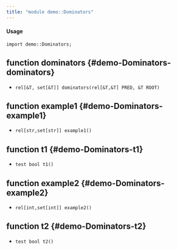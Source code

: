 ```yaml
---
title: "module demo::Dominators"
---
```


#### Usage

`import demo::Dominators;`

## function dominators {#demo-Dominators-dominators}

* ``rel[&T, set[&T]] dominators(rel[&T,&T] PRED, &T ROOT)``

## function example1 {#demo-Dominators-example1}

* ``rel[str,set[str]] example1()``

## function t1 {#demo-Dominators-t1}

* ``test bool t1()``

## function example2 {#demo-Dominators-example2}

* ``rel[int,set[int]] example2()``

## function t2 {#demo-Dominators-t2}

* ``test bool t2()``

